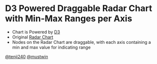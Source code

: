D3 Powered Draggable Radar Chart with Min-Max Ranges per Axis
========================

- Chart is Powered by [D3](http://d3js.org/)
- Original [Radar Chart](https://github.com/alangrafu/radar-chart-d3)
- Nodes on the Radar Chart are draggable, with each axis containing a min and max value for indicating range

[@tenji240](https://twitter.com/tenji240)
[@mustwin](https://twitter.com/mustwin)
